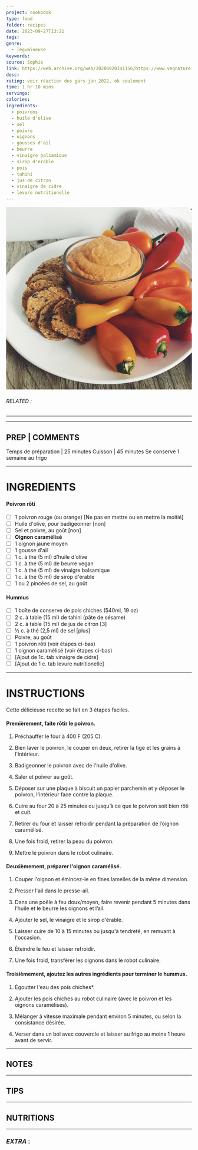 ```yaml
---
project: cookbook
type: food
folder: recipes
date: 2023-09-27T13:21
tags: 
genre:
  - legumineuse
keywords: 
source: Sophie
link: https://web.archive.org/web/20200920141156/https://www.vegnature.com/post/hummuspoivron
desc: 
rating: voir réaction des gars jan 2022, ok seulement
time: 1 hr 10 mins
servings: 
calories: 
ingredients:
  - poivrons
  - huile d'olive
  - sel
  - poivre
  - oignons
  - gousses d'ail
  - beurre
  - vinaigre balsamique
  - sirop d'erable
  - pois
  - tahini
  - jus de citron
  - vinaigre de cidre
  - levure nutritionelle
---
```


![IMAGE](image_432.png)

###### *RELATED* : 
---


---
## PREP | COMMENTS

Temps de préparation | 25 minutes
Cuisson | 45 minutes
Se conserve 1 semaine au frigo

---
# INGREDIENTS

#### **Poivron rôti**

- [ ] 1 poivron rouge (ou orange) [Ne pas en mettre ou en mettre la moitié]
- [ ] Huile d'olive, pour badigeonner [non]
- [ ] Sel et poivre, au goût [non]
- [ ] **Oignon caramélisé**
- [ ] 1 oignon jaune moyen
- [ ] 1 gousse d'ail
- [ ] 1 c. à thé (5 ml) d'huile d'olive
- [ ] 1 c. à thé (5 ml) de beurre vegan
- [ ] 1 c. à thé (5 ml) de vinaigre balsamique
- [ ] 1 c. à thé (5 ml) de sirop d'érable
- [ ] 1 ou 2 pincées de sel, au goût
    
#### **Hummus**

- [ ] 1 boîte de conserve de pois chiches (540ml, 19 oz)
- [ ] 2 c. à table (15 ml) de tahini (pâte de sésame)
- [ ] 2 c. à table (15 ml) de jus de citron [3]
- [ ] ½ c. à thé (2,5 ml) de sel [plus]
- [ ] Poivre, au goût
- [ ] 1 poivron rôti (voir étapes ci-bas)
- [ ] 1 oignon caramélisé (voir étapes ci-bas)
- [ ] [Ajout de 1c. tab vinaigre de cidre]
- [ ] [Ajout de 1 c. tab levure nutritionelle]

---
# INSTRUCTIONS

Cette délicieuse recette se fait en 3 étapes faciles.

#### **Premièrement, faite rôtir le poivron.**

1. Préchauffer le four à 400 F (205 C).
    
2. Bien laver le poivron, le couper en deux, retirer la tige et les grains à l'intérieur.
    
3. Badigeonner le poivron avec de l'huile d'olive.
    
4. Saler et poivrer au goût.
    
5. Déposer sur une plaque à biscuit un papier parchemin et y déposer le poivron, l'intérieur face contre la plaque.
    
6. Cuire au four 20 à 25 minutes ou jusqu’à ce que le poivron soit bien rôti et cuit.
    
7. Retirer du four et laisser refroidir pendant la préparation de l’oignon caramélisé.
    
8. Une fois froid, retirer la peau du poivron.
    
9. Mettre le poivron dans le robot culinaire.
    

#### **Deuxièmement, préparer l'oignon caramélisé.**

  

1. Couper l'oignon et émincez-le en fines lamelles de la même dimension.
    
2. Presser l'ail dans le presse-ail.
    
3. Dans une poêle à feu doux/moyen, faire revenir pendant 5 minutes dans l’huile et le beurre les oignons et l’ail.
    
4. Ajouter le sel, le vinaigre et le sirop d'érable.
    
5. Laisser cuire de 10 à 15 minutes ou jusqu'à tendreté, en remuant à l'occasion.
    
6. Éteindre le feu et laisser refroidir.
    
7. Une fois froid, transférer les oignons dans le robot culinaire.

#### **Troisièmement, ajoutez les autres ingrédients pour terminer le hummus.**

1. Égoutter l'eau des pois chiches*.
    
2. Ajouter les pois chiches au robot culinaire (avec le poivron et les oignons caramélisés).
    
3. Mélanger à vitesse maximale pendant environ 5 minutes, ou selon la consistance désirée.
    
4. Verser dans un bol avec couvercle et laisser au frigo au moins 1 heure avant de servir.

---
## NOTES



---
## TIPS



---
## NUTRITIONS



---
### *EXTRA* :



